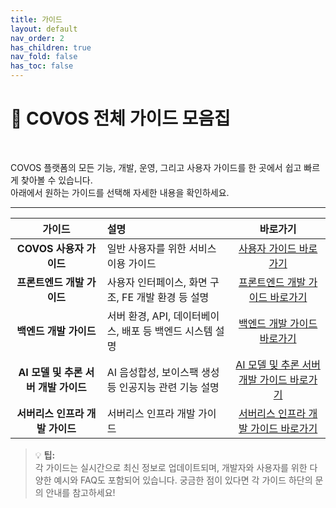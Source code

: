 ```yaml
---
title: 가이드
layout: default
nav_order: 2
has_children: true
nav_fold: false
has_toc: false
---
```

# 📖 **COVOS 전체 가이드 모음집**

<br>

COVOS 플랫폼의 모든 기능, 개발, 운영, 그리고 사용자 가이드를 한 곳에서 쉽고 빠르게 찾아볼 수 있습니다.<br>
아래에서 원하는 가이드를 선택해 자세한 내용을 확인하세요.

---

| 가이드 | 설명 | 바로가기 |
|:------:|:-----|:--------:|
| **COVOS 사용자 가이드** | 일반 사용자를 위한 서비스 이용 가이드 | [사용자 가이드 바로가기](user_manual.md) |
| **프론트엔드 개발 가이드** | 사용자 인터페이스, 화면 구조, FE 개발 환경 등 설명 | [프론트엔드 개발 가이드 바로가기](frontend.md) |
| **백엔드 개발 가이드** | 서버 환경, API, 데이터베이스, 배포 등 백엔드 시스템 설명 | [백엔드 개발 가이드 바로가기](backend.md) |
| **AI 모델 및 추론 서버 개발 가이드** | AI 음성합성, 보이스팩 생성 등 인공지능 관련 기능 설명 | [AI 모델 및 추론 서버 개발 가이드 바로가기](ai.md) |
| **서버리스 인프라 개발 가이드** | 서버리스 인프라 개발 가이드 | [서버리스 인프라 개발 가이드 바로가기](lambda.md) |

> 💡 **팁:**<br>
> 각 가이드는 실시간으로 최신 정보로 업데이트되며, 개발자와 사용자를 위한 다양한 예시와 FAQ도 포함되어 있습니다.
> 궁금한 점이 있다면 각 가이드 하단의 문의 안내를 참고하세요!